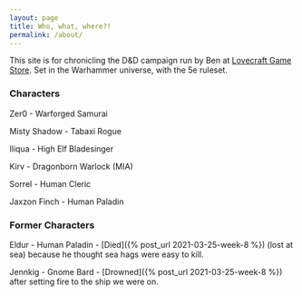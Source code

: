```yaml
---
layout: page
title: Who, what, where?!
permalink: /about/
---
```

This site is for chronicling the D&D campaign run by Ben at [Lovecraft Game Store](https://lovecraftgamestore.shop). Set in the Warhammer universe, with the 5e ruleset.

### Characters
Zer0 - Warforged Samurai

Misty Shadow - Tabaxi Rogue

Iliqua - High Elf Bladesinger

Kirv - Dragonborn Warlock (MIA)

Sorrel - Human Cleric

Jaxzon Finch - Human Paladin

### Former Characters

Eldur - Human Paladin - [Died]({% post_url 2021-03-25-week-8 %}) (lost at sea) because he thought sea hags were easy to kill.

Jennkig - Gnome Bard - [Drowned]({% post_url 2021-03-25-week-8 %}) after setting fire to the ship we were on.
